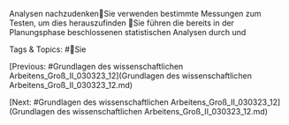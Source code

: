 Analysen nachzudenkenSie verwenden bestimmte Messungen 
zum Testen, um dies herauszufinden
Sie führen die bereits in der 
Planungsphase beschlossenen 
statistischen Analysen durch und 

   Tags & Topics:
   #Sie

[Previous: #Grundlagen des wissenschaftlichen Arbeitens_Groß_II_030323_12](Grundlagen des wissenschaftlichen Arbeitens_Groß_II_030323_12.md)

[Next: #Grundlagen des wissenschaftlichen Arbeitens_Groß_II_030323_12](Grundlagen des wissenschaftlichen Arbeitens_Groß_II_030323_12.md)